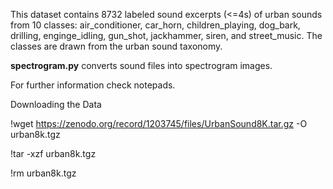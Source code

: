 This dataset contains 8732 labeled sound excerpts (<=4s) of urban sounds from 10 classes: air_conditioner, car_horn, children_playing, dog_bark, drilling, enginge_idling, gun_shot, jackhammer, siren, and street_music. The classes are drawn from the urban sound taxonomy.

**spectrogram.py** converts sound files into spectrogram images.

For further information check notepads.

Downloading the Data

!wget https://zenodo.org/record/1203745/files/UrbanSound8K.tar.gz -O urban8k.tgz

!tar -xzf urban8k.tgz

!rm urban8k.tgz

